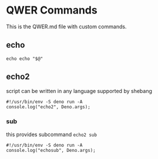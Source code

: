 # QWER Commands

This is the QWER.md file with custom commands.

## echo
```
echo echo "$@"
```

## echo2
script can be written in any language supported by shebang
```
#!/usr/bin/env -S deno run -A
console.log("echo2", Deno.args);
```

### sub
this provides subcommand `echo2 sub`
```
#!/usr/bin/env -S deno run -A
console.log("echosub", Deno.args);
```
